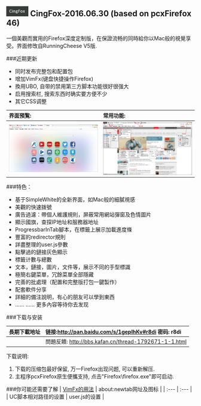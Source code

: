 ## ![icon](img/icon.jpg) CingFox-2016.06.30 (based on pcxFirefox 46)

一個美觀而實用的Firefox深度定制版，在保證流畅的同時給你以Mac般的視覺享受。界面修攺自RunningCheese V5版.

###近期更新
- 同时发布完整包和配置包
- 增加VimFx(键盘快捷操作Firefox)
- 換用UBO, 自带的禁用第三方脚本功能很好很强大
- 启用搜索栏, 搜索东西时确实要方便不少
- 其它CSS调整

| 界面預覧:                                    | 常用功能:                                    |
| :--------------------------------------- | :--------------------------------------- |
| <img width="410" src="img/preview.jpg" > | <img width="410" src="img/preview-2.jpg" > |

###特色：
- 基于SimpleWhite的全新界面，如Mac般的細膩視感
- 美觀的快速拨號
- 廣告過濾：帶個人維護規則，屏蔽常用網站彈窗及色情圖片
- 顯示國旗，查探IP地址和服務器地址
- ProgressbarInTab腳本，在標籤上展示加載進度條
- 豐富的redirector規則
- 詳盡整理的user.js參數
- 點擊過的鏈接灰色顯示
- 標籤计數与總數
- 文本，鏈接，圖片，文件等，展示不同的手型標識
- 極簡右鍵菜單，冗餘菜單全部隱藏
- 完善的批處理（配置和完整版打包一鍵製作）
- 配套軟件分享
- 詳細的備注說明，有心的朋友可以學到東西
- …… …… 更多內容等待你去发现

###下载与安装

| **長期下載地址**           | 链接:http://pan.baidu.com/s/1gepIhKv#r8di 密码: r8di |
| :------------------- | :--------------------------------------- |
|                      | 問題反饋: http://bbs.kafan.cn/thread-1792671-1-1.html |

下载说明:
1. 下载的压缩包最好保留, 万一Firefox出现问题, 可以重新解压.
2. 主程序pcxFirefox原生便攜支持, 点击"Firefox\firefox.exe"即可启动.

###你可能还需要了解
| [VimFx的用法](doc/vimfx用法.md) | about:newtab网址及图标 |
| :--- | :--- |
| UC脚本相对路径的设置 | user.js的设置 |

